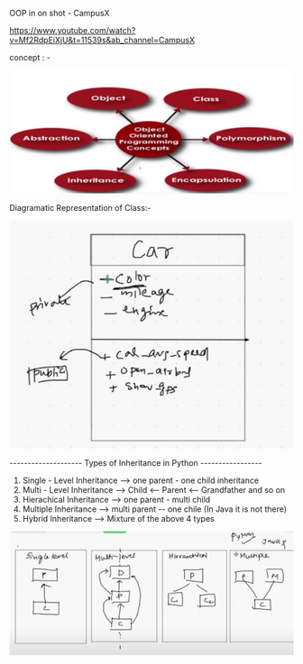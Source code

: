 OOP in on shot - CampusX

https://www.youtube.com/watch?v=Mf2RdpEiXjU&t=11539s&ab_channel=CampusX

concept : -

![Alt text](image.png)

Diagramatic Representation of Class:-

![Alt text](image-1.png)

-------------------- Types of Inheritance in Python -----------------

1. Single - Level Inheritance --> one parent - one child inheritance
2. Multi - Level Inheritance --> Child <-- Parent <-- Grandfather and so on
3. Hierachical Inheritance --> one parent - multi child
4. Multiple Inheritance --> multi parent -- one chile (In Java it is not there)
5. Hybrid Inheritance --> Mixture of the above 4 types

![Alt text](image-2.png)
